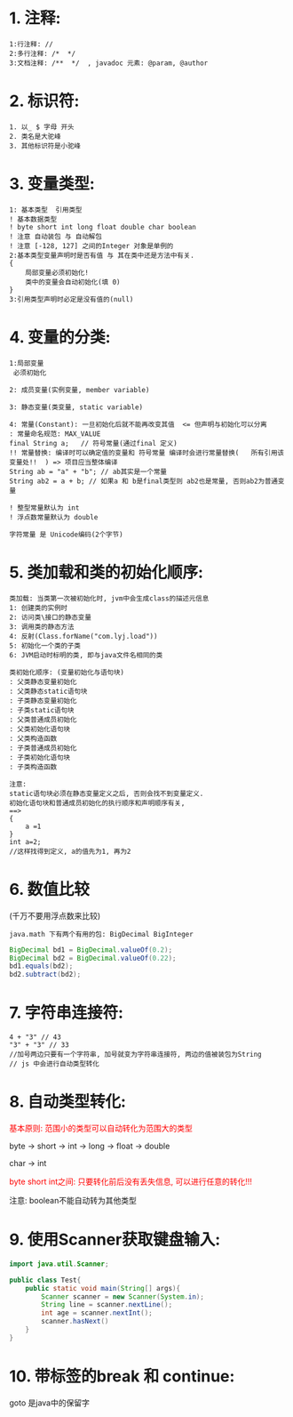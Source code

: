 # 1. 注释:

~~~properties
1:行注释: //
2:多行注释: /*  */
3:文档注释: /**  */  , javadoc 元素: @param, @author
~~~

# 2. 标识符:

~~~shell
1. 以_ $ 字母 开头
2. 类名是大驼峰
3. 其他标识符是小驼峰
~~~

# 3. 变量类型:

~~~properties
1: 基本类型  引用类型
! 基本数据类型
! byte short int long float double char boolean
! 注意 自动装包 与 自动解包
! 注意 [-128, 127] 之间的Integer 对象是单例的
2:基本类型变量声明时是否有值 与 其在类中还是方法中有关.
{
	局部变量必须初始化!
	类中的变量会自动初始化(填 0)
}
3:引用类型声明时必定是没有值的(null)

~~~



# 4. 变量的分类:

~~~properties
1:局部变量
 必须初始化
~~~

~~~properties
2: 成员变量(实例变量, member variable)
~~~

~~~properties
3: 静态变量(类变量, static variable)
~~~

~~~properties
4: 常量(Constant): 一旦初始化后就不能再改变其值  <= 但声明与初始化可以分离
: 常量命名规范: MAX_VALUE
final String a;   // 符号常量(通过final 定义)
!! 常量替换: 编译时可以确定值的变量和 符号常量 编译时会进行常量替换(   所有引用该变量处!!  ) => 项目应当整体编译
String ab = "a" + "b"; // ab其实是一个常量
String ab2 = a + b; // 如果a 和 b是final类型则 ab2也是常量, 否则ab2为普通变量

! 整型常量默认为 int
! 浮点数常量默认为 double

字符常量 是 Unicode编码(2个字节)
~~~





# 5. 类加载和类的初始化顺序:

~~~properties
类加载: 当类第一次被初始化时, jvm中会生成class的描述元信息
1: 创建类的实例时
2: 访问类\接口的静态变量
3: 调用类的静态方法
4: 反射(Class.forName("com.lyj.load"))
5: 初始化一个类的子类
6: JVM启动时标明的类, 即与java文件名相同的类
~~~

~~~properties
类初始化顺序: (变量初始化与语句块)
: 父类静态变量初始化
: 父类静态static语句块
: 子类静态变量初始化
: 子类static语句块
: 父类普通成员初始化
: 父类初始化语句块
: 父类构造函数
: 子类普通成员初始化
: 子类初始化语句块
: 子类构造函数
~~~

~~~http
注意:
static语句块必须在静态变量定义之后, 否则会找不到变量定义.
初始化语句块和普通成员初始化的执行顺序和声明顺序有关, 
==> 
{
	a =1 
}
int a=2;
//这样找得到定义, a的值先为1, 再为2
~~~



# 6. 数值比较

(千万不要用浮点数来比较)

~~~properties
java.math 下有两个有用的包: BigDecimal BigInteger
~~~

~~~java
BigDecimal bd1 = BigDecimal.valueOf(0.2);
BigDecimal bd2 = BigDecimal.valueOf(0.22);
bd1.equals(bd2);
bd2.subtract(bd2);
~~~



# 7. 字符串连接符:

~~~properties
4 + "3" // 43
"3" + "3" // 33
//加号两边只要有一个字符串, 加号就变为字符串连接符, 两边的值被装包为String
// js 中会进行自动类型转化
~~~



# 8. 自动类型转化:

<font color="red">基本原则: 范围小的类型可以自动转化为范围大的类型</font>

byte -> short -> int -> long -> float -> double

char -> int



<font color="red">byte short int之间: 只要转化前后没有丢失信息, 可以进行任意的转化!!!</font>

注意: boolean不能自动转为其他类型



# 9. 使用Scanner获取键盘输入:

~~~java
import java.util.Scanner;

public class Test{
    public static void main(String[] args){
        Scanner scanner = new Scanner(System.in);
        String line = scanner.nextLine();
        int age = scanner.nextInt();
        scanner.hasNext()
    }
}
~~~



# 10. 带标签的break 和 continue:

goto 是java中的保留字